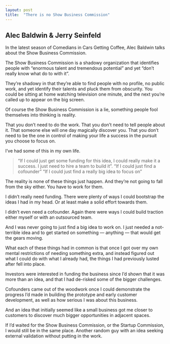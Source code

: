 ```yaml
---
layout: post
title:  "There is no Show Business Commission"
---
```


## Alec Baldwin & Jerry Seinfeld

In the latest season of Comedians in Cars Getting Coffee, Alec Baldwin talks about the Show Business Commission.

The Show Business Commission is a shadowy organization that identifies people with “enormous talent and tremendous potential” and yet “don’t really know what do to with it”.

They’re shadowy in that they’re able to find people with no profile, no public work, and yet identify their talents and pluck them from obscurity. You could be sitting at home watching television one minute, and the next you’re called up to appear on the big screen.

Of course the Show Business Commission is a lie, something people fool themselves into thinking is reality.

That you don’t need to do the work. That you don’t need to tell people about it. That someone else will one day magically discover you. That you don’t need to be the one in control of making your life a success in the pursuit you choose to focus on.

I’ve had some of this in my own life.
> “If I could just get some funding for this idea, I could really make it a success. I just need to hire a team to build it”.
> “If I could just find a cofounder”
> “If I could just find a really big idea to focus on”

The reality is none of these things just happen. And they’re not going to fall from the sky either. You have to work for them.

I didn’t really need funding. There were plenty of ways I could bootstrap the ideas I had in my head. Or at least make a solid effort towards them.

I didn’t even need a cofounder. Again there were ways I could build traction either myself or with an outsourced team.

And I was never going to just find a big idea to work on. I just needed a not-terrible idea and to get started on something — anything — that would get the gears moving.

What each of these things had in common is that once I got over my own mental restrictions of needing something extra, and instead figured out what I could do with what I already had, the things I had previously lusted after fell into place.

Investors were interested in funding the business since I’d shown that it was more than an idea, and that I had de-risked some of the bigger challenges.

Cofounders came out of the woodwork once I could demonstrate the progress I’d made in building the prototype and early customer development, as well as how serious I was about this business.

And an idea that initially seemed like a small business got me closer to customers to discover much bigger opportunities in adjacent spaces.

If I’d waited for the Show Business Commission, or the Startup Commission, I would still be in the same place. Another random guy with an idea seeking external validation without putting in the work.